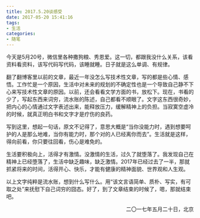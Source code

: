 ```yaml
---
title: 2017.5.20谈感受
date: 2017-05-20 15:41:16
tags:
- 生活
categories:
- 随笔
---
```


今天是5月20号，微信里各种撒狗粮、秀恩爱。这一切，都跟我没什么关系，该看资料看资料，该写代码写代码，该睡就睡。日子就是这么单调、有规律。

翻了翻博客里以前的文章，最近一年没怎么写技术性文章，写的都是些心情、感悟。工作忙是一个原因，生活中对未来的规划的不确定性也是一个导致自己静不下心来写技术性文章的原因。以前，还会看看文学方面的书，放松下。现在，书看的少了，写起东西来词穷，流水账的陈述，自己都看不顺眼了。文字这东西很奇妙，把内心的心情通过文字表述出来，能释放压力，缓解精神上的负担。当寂寞空虚冷的时候，就真正明白书和文字才是疗伤的良药。

写到这里，想起一句话，原文不记得了，意思大概是“当你没能力时，遇到想要呵护的人是那么地难，当你有能力时，那个对的人已经离你而去”。生活就是这样，得向前看，你只要往回看，伤心是难免的。

<!-- more -->

生活要积极向上，活得才有激情。没激情的生活，过久了就堕落了。我发现自己在精神上已经堕落了，生活中缺乏趣味，缺乏激情。2017年已经过去了一半，那就抓紧将来的时间，活得开心、快乐，才能有健康的精神面貌、世界观和人生观。

以上文字纯粹是流水账，想到什么写什么。用“该文言语简单、质朴、写实，有可取之处”来抚慰下自己词穷的囧态。好了，到了文章结束的时候了，嗯，那就结束吧。

<p align="right">二〇一七年五月二十日，北京</p>
